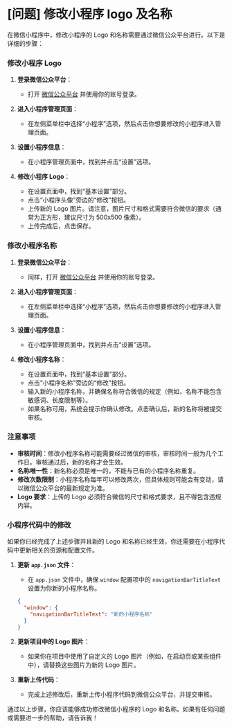 # [问题] 修改小程序 logo 及名称

在微信小程序中，修改小程序的 Logo 和名称需要通过微信公众平台进行。以下是详细的步骤：

### 修改小程序 Logo

1. **登录微信公众平台**：

   - 打开 [微信公众平台](https://mp.weixin.qq.com/) 并使用你的账号登录。

2. **进入小程序管理页面**：

   - 在左侧菜单栏中选择“小程序”选项，然后点击你想要修改的小程序进入管理页面。

3. **设置小程序信息**：

   - 在小程序管理页面中，找到并点击“设置”选项。

4. **修改小程序 Logo**：
   - 在设置页面中，找到“基本设置”部分。
   - 点击“小程序头像”旁边的“修改”按钮。
   - 上传新的 Logo 图片。请注意，图片尺寸和格式需要符合微信的要求（通常为正方形，建议尺寸为 500x500 像素）。
   - 上传完成后，点击保存。

### 修改小程序名称

1. **登录微信公众平台**：

   - 同样，打开 [微信公众平台](https://mp.weixin.qq.com/) 并使用你的账号登录。

2. **进入小程序管理页面**：

   - 在左侧菜单栏中选择“小程序”选项，然后点击你想要修改的小程序进入管理页面。

3. **设置小程序信息**：

   - 在小程序管理页面中，找到并点击“设置”选项。

4. **修改小程序名称**：
   - 在设置页面中，找到“基本设置”部分。
   - 点击“小程序名称”旁边的“修改”按钮。
   - 输入新的小程序名称，并确保名称符合微信的规定（例如，名称不能包含敏感词、长度限制等）。
   - 如果名称可用，系统会提示你确认修改。点击确认后，新的名称将被提交审核。

### 注意事项

- **审核时间**：修改小程序名称可能需要经过微信的审核，审核时间一般为几个工作日。审核通过后，新的名称才会生效。
- **名称唯一性**：新名称必须是唯一的，不能与已有的小程序名称重复。
- **修改次数限制**：小程序名称每年可以修改两次，但具体规则可能会有变动，请以微信公众平台的最新规定为准。
- **Logo 要求**：上传的 Logo 必须符合微信的尺寸和格式要求，且不得包含违规内容。

### 小程序代码中的修改

如果你已经完成了上述步骤并且新的 Logo 和名称已经生效，你还需要在小程序代码中更新相关的资源和配置文件。

1. **更新 `app.json` 文件**：

   - 在 `app.json` 文件中，确保 `window` 配置项中的 `navigationBarTitleText` 设置为你新的小程序名称。

   ```json
   {
     "window": {
       "navigationBarTitleText": "新的小程序名称"
     }
   }
   ```

2. **更新项目中的 Logo 图片**：

   - 如果你在项目中使用了自定义的 Logo 图片（例如，在启动页或某些组件中），请替换这些图片为新的 Logo 图片。

3. **重新上传代码**：
   - 完成上述修改后，重新上传小程序代码到微信公众平台，并提交审核。

通过以上步骤，你应该能够成功修改微信小程序的 Logo 和名称。如果有任何问题或需要进一步的帮助，请告诉我！
